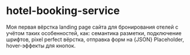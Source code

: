 # hotel-booking-service
Моя первая вёрстка landing page сайта для бронирования отелей с учётом таких особенностей, как: 
семантика разметки, 
подключение шрифтов, 
pixel perfect вёрстка, 
отправка форм на {JSON} Placeholder, 
hover-эффекты для кнопок.

